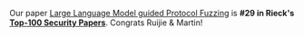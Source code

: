 Our paper <a href="papers/NDSS24-chatafl.pdf">Large Language Model guided Protocol Fuzzing</a> is <b>#29 in Rieck's <a href="https://web.archive.org/web/20250914193351/https://www.mlsec.org/topnotch/sec_ntop100.html">Top-100 Security Papers</a></b>. Congrats Ruijie &amp; Martin!
